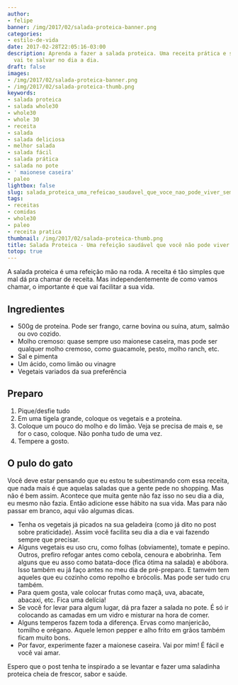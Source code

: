 ```yaml
---
author:
- felipe
banner: /img/2017/02/salada-proteica-banner.png
categories:
- estilo-de-vida
date: 2017-02-28T22:05:16-03:00
description: Aprenda a fazer a salada proteica. Uma receita prática e saudável que
  vai te salvar no dia a dia.
draft: false
images:
- /img/2017/02/salada-proteica-banner.png
- /img/2017/02/salada-proteica-thumb.png
keywords:
- salada proteica
- salada whole30
- whole30
- whole 30
- receita
- salada
- salada deliciosa
- melhor salada
- salada fácil
- salada prática
- salada no pote
- ' maionese caseira'
- paleo
lightbox: false
slug: salada_proteica_uma_refeicao_saudavel_que_voce_nao_pode_viver_sem
tags:
- receitas
- comidas
- whole30
- paleo
- receita pratica
thumbnail: /img/2017/02/salada-proteica-thumb.png
title: Salada Proteica - Uma refeição saudável que você não pode viver sem
totop: true
---
```


A salada proteica é uma refeição mão na roda.
A receita é tão simples que mal dá pra chamar de receita. Mas independentemente de como vamos chamar, o importante é que vai facilitar a sua vida.

## Ingredientes
- 500g de proteína. Pode ser frango, carne bovina ou suína, atum, salmão ou ovo cozido.
- Molho cremoso: quase sempre uso maionese caseira, mas pode ser qualquer molho cremoso, como guacamole, pesto, molho ranch, etc.
- Sal e pimenta
- Um ácido, como limão ou vinagre
- Vegetais variados da sua preferência

## Preparo
1. Pique/desfie tudo
2. Em uma tigela grande, coloque os vegetais e a proteína.
3. Coloque um pouco do molho e do limão. Veja se precisa de mais e, se for o caso, coloque. Não ponha tudo de uma vez.
4. Tempere a gosto.

## O pulo do gato
Você deve estar pensando que eu estou te subestimando com essa receita, que nada mais é que aquelas saladas que a gente pede no shopping. Mas não é bem assim. Acontece que muita gente não faz isso no seu dia a dia, eu mesmo não fazia. Então adicione esse hábito na sua vida. Mas para não passar em branco, aqui vão algumas dicas.

- Tenha os vegetais já picados na sua geladeira (como já dito no post sobre praticidade). Assim você facilita seu dia a dia e vai fazendo sempre que precisar.
- Alguns vegetais eu uso cru, como folhas (obviamente), tomate e pepino. Outros, prefiro refogar antes como cebola, cenoura e abobrinha. Tem alguns que eu asso como batata-doce (fica ótima na salada) e abóbora. Isso também eu já faço antes no meu dia de pré-preparo. E tamvém tem aqueles que eu cozinho como repolho e brócolis. Mas pode ser tudo cru também.
- Para quem gosta, vale colocar frutas como maçã, uva, abacate, abacaxi, etc. Fica uma delícia!
- Se você for levar para algum lugar, dá pra fazer a salada no pote. É só ir colocando as camadas em um vidro e misturar na hora de comer.
- Alguns temperos fazem toda a diferença. Ervas como manjericão, tomilho e orégano. Aquele lemon pepper e alho frito em grãos também ficam muito bons.
- Por favor, experimente fazer a maionese caseira. Vai por mim! É fácil e você vai amar.

Espero que o post tenha te inspirado a se levantar e fazer uma saladinha proteica cheia de frescor, sabor e saúde.
